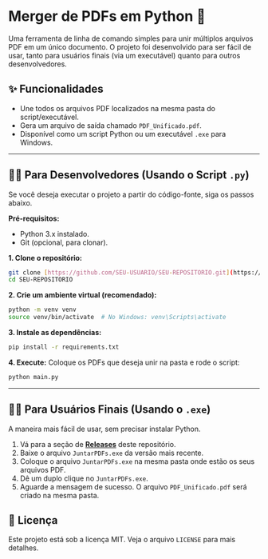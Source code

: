 #  Merger de PDFs em Python 🚀

Uma ferramenta de linha de comando simples para unir múltiplos arquivos PDF em um único documento. O projeto foi desenvolvido para ser fácil de usar, tanto para usuários finais (via um executável) quanto para outros desenvolvedores.

## ✨ Funcionalidades

-   Une todos os arquivos PDF localizados na mesma pasta do script/executável.
-   Gera um arquivo de saída chamado `PDF_Unificado.pdf`.
-   Disponível como um script Python ou um executável `.exe` para Windows.

---

## 👨‍💻 Para Desenvolvedores (Usando o Script `.py`)

Se você deseja executar o projeto a partir do código-fonte, siga os passos abaixo.

**Pré-requisitos:**
* Python 3.x instalado.
* Git (opcional, para clonar).

**1. Clone o repositório:**
```bash
git clone [https://github.com/SEU-USUARIO/SEU-REPOSITORIO.git](https://github.com/SEU-USUARIO/SEU-REPOSITORIO.git)
cd SEU-REPOSITORIO
```

**2. Crie um ambiente virtual (recomendado):**
```bash
python -m venv venv
source venv/bin/activate  # No Windows: venv\Scripts\activate
```

**3. Instale as dependências:**
```bash
pip install -r requirements.txt
```

**4. Execute:**
Coloque os PDFs que deseja unir na pasta e rode o script:
```bash
python main.py
```

---

## 👩‍💼 Para Usuários Finais (Usando o `.exe`)

A maneira mais fácil de usar, sem precisar instalar Python.

1.  Vá para a seção de **[Releases](https://github.com/FaustoYuuki/python-pdf-merger/releases)** deste repositório.
2.  Baixe o arquivo `JuntarPDFs.exe` da versão mais recente.
3.  Coloque o arquivo `JuntarPDFs.exe` na mesma pasta onde estão os seus arquivos PDF.
4.  Dê um duplo clique no `JuntarPDFs.exe`.
5.  Aguarde a mensagem de sucesso. O arquivo `PDF_Unificado.pdf` será criado na mesma pasta.

## 📄 Licença

Este projeto está sob a licença MIT. Veja o arquivo `LICENSE` para mais detalhes.
